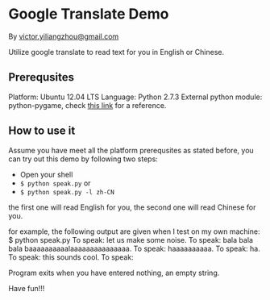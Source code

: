 # Google Translate Demo
By <victor.yiliangzhou@gmail.com></code>

Utilize google translate to read text for you in English or Chinese.

## Prerequsites
Platform: Ubuntu 12.04 LTS
Language: Python 2.7.3
External python module: python-pygame, check [this link](http://www.pygame.org/docs/ref/music.html) for a reference.

## How to use it
Assume you have meet all the platform prerequsites as stated before, you can try out this demo by following two steps:
+ Open your shell
+ `$ python speak.py`
or
+ `$ python speak.py -l zh-CN`

the first one will read English for you, the second one will read Chinese for you.

for example, the following output are given when I test on my own machine:
    $ python speak.py
    To speak: let us make some noise.
    To speak: bala bala bala baaaaaaaaaalaaaaaaaaaaaaaaa.
    To speak: haaaaaaaaaa.
    To speak: ha.
    To speak: this sounds cool.
    To speak:

Program exits when you have entered nothing, an empty string.

Have fun!!!
